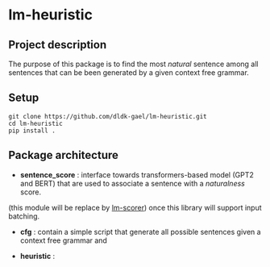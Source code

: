 # lm-heuristic

## Project description

The purpose of this package is to find the most *natural* sentence among all sentences 
that can be been generated by a given context free grammar. 

## Setup

```
git clone https://github.com/dldk-gael/lm-heuristic.git
cd lm-heuristic
pip install .
```

## Package architecture 

- **sentence_score** : interface towards transformers-based model (GPT2 and BERT) 
that are used to associate a sentence with a *naturalness* score.
 
(this module will be replace by [lm-scorer](https://github.com/simonepri/lm-scorer)) 
once this library will support input batching. 
- **cfg** : contain a simple script that generate all possible sentences given 
a context free grammar and 

- **heuristic** : 
    
